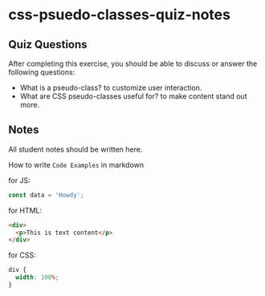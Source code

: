 # css-psuedo-classes-quiz-notes

## Quiz Questions

After completing this exercise, you should be able to discuss or answer the following questions:

- What is a pseudo-class?
  to customize user interaction.
- What are CSS pseudo-classes useful for?
  to make content stand out more.

## Notes

All student notes should be written here.

How to write `Code Examples` in markdown

for JS:

```javascript
const data = 'Howdy';
```

for HTML:

```html
<div>
  <p>This is text content</p>
</div>
```

for CSS:

```css
div {
  width: 100%;
}
```
